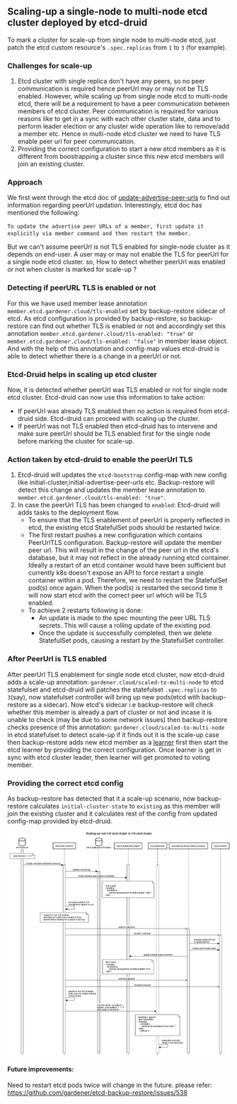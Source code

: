 ## Scaling-up a single-node to multi-node etcd cluster deployed by etcd-druid

To mark a cluster for scale-up from single node to multi-node etcd, just patch the etcd custom resource's `.spec.replicas` from `1` to `3` (for example).

### Challenges for scale-up
1. Etcd cluster with single replica don't have any peers, so no peer communication is required hence peerUrl may or may not be TLS enabled. However, while scaling up from single node etcd to multi-node etcd, there will be a requirement to have a peer communication between members of etcd cluster. Peer communication is required for various reasons like to get in a sync with each other cluster state, data and to perform leader election or any cluster wide operation like to remove/add a member etc. Hence in multi-node etcd cluster we need to have TLS enable peer url for peer communication.
2. Providing the correct configuration to start a new etcd members as it is different from boostrapping a cluster since this new etcd members will join an existing cluster.

### Approach
We first went through the etcd doc of [update-advertise-peer-urls](https://etcd.io/docs/v3.4/op-guide/runtime-configuration/#update-advertise-peer-urls) to find out information regarding peerUrl updation. Interestingly, etcd doc has mentioned the following:
```
To update the advertise peer URLs of a member, first update it explicitly via member command and then restart the member.
```

But we can't assume peerUrl is not TLS enabled for single-node cluster as it depends on end-user. A user may or may not enable the TLS for peerUrl for a single node etcd cluster. so, How to detect whether peerUrl was enabled or not when cluster is marked for scale-up ?

### Detecting if peerURL TLS is enabled or not
For this we have used member lease annotation `member.etcd.gardener.cloud/tls-enabled` set by backup-restore sidecar of etcd. As etcd configuration is provided by backup-restore, so backup-restore can find out whether TLS is enabled or not and accordingly set this annotation `member.etcd.gardener.cloud/tls-enabled: "true"` or `member.etcd.gardener.cloud/tls-enabled: "false"` in member lease object.
And with the help of this annotation and config-map values etcd-druid is able to detect whether there is a change in a peerUrl or not.


### Etcd-Druid helps in scaling up etcd cluster
Now, it is detected whether peerUrl was TLS enabled or not for single node etcd cluster. Etcd-druid can now use this information to take action:
- If peerUrl was already TLS enabled then no action is required from etcd-druid side. Etcd-druid can proceed with scaling up the cluster.
- If peerUrl was not TLS enabled then etcd-druid has to intervene and make sure peerUrl should be TLS enabled first for the single node before marking the cluster for scale-up.

### Action taken by etcd-druid to enable the peerUrl TLS
1. Etcd-druid will updates the `etcd-bootstrap` config-map with new config like initial-cluster,initial-advertise-peer-urls etc. Backup-restore will detect this change and updates the member lease annotation to `member.etcd.gardener.cloud/tls-enabled: "true"`.
2. In case the peerUrl TLS has been changed to `enabled`: Etcd-druid will adds tasks to the deployment flow.
    - To ensure that the TLS enablement of peerUrl is properly reflected in etcd, the existing etcd StatefulSet pods should be restarted twice. 
    - The first restart pushes a new configuration which contains PeerUrlTLS configuration. Backup-restore will update the member peer url. This will result in the change of the peer url in the etcd's database, but it may not reflect in the already running etcd container. Ideally a restart of an etcd container would have been sufficient but currently k8s doesn't expose an API to force restart a single container within a pod. Therefore, we need to restart the StatefulSet pod(s) once again. When the pod(s) is restarted the second time it will now start etcd with the correct peer url which will be TLS enabled.
    - To achieve 2 restarts following is done:
        * An update is made to the spec mounting the peer URL TLS secrets. This will cause a rolling update of the existing pod.
        * Once the update is successfully completed, then we delete StatefulSet pods, causing a restart by the StatefulSet controller.


### After PeerUrl is TLS enabled
After peerUrl TLS enablement for single node etcd cluster, now etcd-druid adds a scale-up annotation: `gardener.cloud/scaled-to-multi-node` to etcd statefulset and etcd-druid will patches the statefulset `.spec.replicas` to `3`(say), now statefulset controller will bring up new pods(etcd with backup-restore as a sidecar). Now etcd's sidecar i.e backup-restore will check whether this member is already a part of cluster or not and incase it is unable to check (may be due to some network issues) then backup-restore checks presence of this annotation: `gardener.cloud/scaled-to-multi-node` in etcd statefulset to detect scale-up if it finds out it is the scale-up case then backup-restore adds new etcd member as a [learner](https://etcd.io/docs/v3.3/learning/learner/) first then start the etcd learner by providing the correct configuration. Once learner is get in sync with etcd cluster leader, then learner will get promoted to voting member.

### Providing the correct etcd config
As backup-restore has detected that it a scale-up scenario, now backup-restore calculates `initial-cluster-state` to `existing` as this member will join the existing cluster and it calculates rest of the config from updated config-map provided by etcd-druid.


![Sequence diagram](images/scale-up-sequenceDiagram.png)

#### Future improvements:
Need to restart etcd pods twice will change in the future. please refer: https://github.com/gardener/etcd-backup-restore/issues/538
